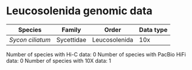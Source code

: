 # Leucosolenida genomic data

| Species | Family | Order | Data type |
| -- | --- | --- | --- |
| *Sycon ciliatum* | Sycettidae | Leucosolenida | 10x |

Number of species with Hi-C data: 0
Number of species with PacBio HiFi data: 0
Number of species with 10X data: 1
